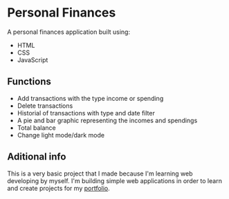 # Personal Finances
A personal finances application built using:
- HTML
- CSS
- JavaScript

## Functions
- Add transactions with the type income or spending
- Delete transactions
- Historial of transactions with type and date filter
- A pie and bar graphic representing the incomes and spendings
- Total balance
- Change light mode/dark mode

## Aditional info
This is a very basic project that I made because I'm learning web developing by myself. I'm building simple web applications in order to learn and create projects for my [portfolio](https://elpumaog.github.io/portafolio/).
